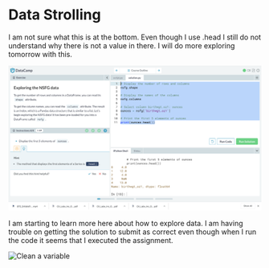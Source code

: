 # Data Strolling 

I am not sure what this is at the bottom.  Even though I use .head I still do not understand why there is not a value in there.  I will do more exploring tomorrow with this. 

![Exploring the NSFG data](https://github.com/rashadwest/rashadwest.github.io/blob/master/_posts/Screen%20Shot%202020-08-01%20at%2012.52.13%20AM.png)

I am starting to learn more here about how to explore data.  I am having trouble on getting the solution to submit as correct even though when I run the code it seems that I executed the assignment.

![Clean a variable](https://github.com/rashadwest/rashadwest.github.io/commit/ce43dff1a63fa84e6b91a3acc9cfdf683a3b7ff2)
